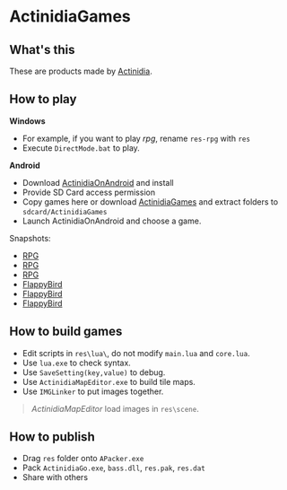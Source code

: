 # ActinidiaGames

## What's this

These are products made by [Actinidia](https://github.com/mooction/Actinidia).

## How to play

**Windows**

* For example, if you want to play *rpg*, rename `res-rpg` with `res` 
* Execute `DirectMode.bat` to play.

**Android**

* Download [ActinidiaOnAndroid](http://moooc.cc/actinidia.apk) and install
* Provide SD Card access permission
* Copy games here or download [ActinidiaGames](http://moooc.cc/ActinidiaGames.zip) and extract folders to `sdcard/ActinidiaGames`
* Launch ActinidiaOnAndroid and choose a game.

Snapshots:
* [RPG](http://7nas1f.com1.z0.glb.clouddn.com/actinidia_prev1.png)
* [RPG](http://7nas1f.com1.z0.glb.clouddn.com/actinidia_prev2.png)
* [RPG](http://7nas1f.com1.z0.glb.clouddn.com/actinidia_prev3.png)
* [FlappyBird](http://7nas1f.com1.z0.glb.clouddn.com/flappybird-1.png)
* [FlappyBird](http://7nas1f.com1.z0.glb.clouddn.com/flappybird-2.png)
* [FlappyBird](http://7nas1f.com1.z0.glb.clouddn.com/flappybird-3.png)

## How to build games

* Edit scripts in `res\lua\`, do not modify `main.lua` and `core.lua`.
* Use `lua.exe` to check syntax.
* Use `SaveSetting(key,value)` to debug.
* Use `ActinidiaMapEditor.exe` to build tile maps.
* Use `IMGLinker` to put images together.

> *ActinidiaMapEditor* load images in `res\scene`.

## How to publish

* Drag `res` folder onto `APacker.exe`
* Pack `ActinidiaGo.exe`, `bass.dll`, `res.pak`, `res.dat`
* Share with others
